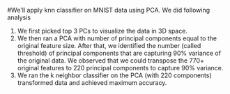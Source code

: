 #We'll apply knn classifier on MNIST data using PCA.
We did following analysis
1. We first picked top 3 PCs to visualize the data in 3D space.
2. We then ran a PCA with number of principal components equal to the original feature size. After that, we identified 
the number (called threshold) of principal components that are capturing 90% variance of the original data. We observed
that we could transpose the 770+ original features to 220 principal components to capture 90% variance. 
3. We ran the k neighbor classifier on the PCA (with 220 components) transformed data and achieved maximum accuracy.
